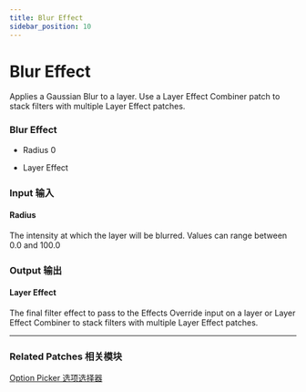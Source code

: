 ```yaml
---
title: Blur Effect
sidebar_position: 10
---
```


# Blur Effect

Applies a Gaussian Blur to a layer. Use a Layer Effect Combiner patch to stack filters with multiple Layer Effect patches.

<div className="patch-container">
    <div className="patch processor">
        <h3>Blur Effect</h3>
        <ul className="inputs">
            <li>Radius <span>0</span></li>
        </ul>
        <ul className="outputs">
            <li>Layer Effect </li>
        </ul>
    </div>
</div>

<div className="port-descriptions">
<div className="inputs">

### Input 输入

#### Radius

The intensity at which the layer will be blurred. Values can range between 0.0 and 100.0

</div>
<div className="outputs">

### Output 输出

#### Layer Effect

The final filter effect to pass to the Effects Override input on a layer or Layer Effect Combiner to stack filters with multiple Layer Effect patches.


</div>
</div>

------

### Related Patches 相关模块

[Option Picker 选项选择器](./Utility/Option%20Picker.md)

